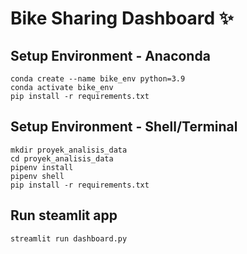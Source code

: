 # Bike Sharing Dashboard ✨

## Setup Environment - Anaconda

```
conda create --name bike_env python=3.9
conda activate bike_env
pip install -r requirements.txt
```

## Setup Environment - Shell/Terminal

```
mkdir proyek_analisis_data
cd proyek_analisis_data
pipenv install
pipenv shell
pip install -r requirements.txt
```

## Run steamlit app

```
streamlit run dashboard.py
```
